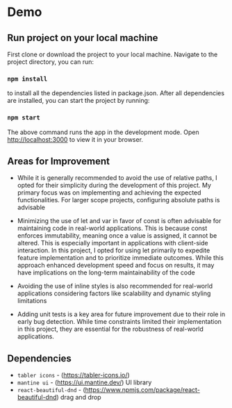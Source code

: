 # Demo


## Run project on your local machine

First clone or download the project to your local machine. Navigate to the project directory, you can run:

### `npm install`

to install all the dependencies listed in package.json. After all dependencies are installed, you can start the project by running:

### `npm start`

The above command runs the app in the development mode.
Open [http://localhost:3000](http://localhost:3000) to view it in your browser.

## Areas for Improvement
* While it is generally recommended to avoid the use of relative paths, I opted for their simplicity during the development of this project. My primary focus was on implementing and achieving the expected functionalities. For larger scope projects, configuring absolute paths is advisable

* Minimizing the use of let and var in favor of const is often advisable for maintaining code in real-world applications. This is because const enforces immutability, meaning once a value is assigned, it cannot be altered. This is especially important in applications with client-side interaction. In this project, I opted for using let primarily to expedite feature implementation and to prioritize immediate outcomes. While this approach enhanced development speed and focus on results, it may have implications on the long-term maintainability of the code

* Avoiding the use of inline styles is also recommended for real-world applications considering factors like scalability and dynamic styling limitations

* Adding unit tests is a key area for future improvement due to their role in early bug detection. While time constraints limited their implementation in this project, they are essential for the robustness of real-world applications.

## Dependencies
*  `tabler icons` - (https://tabler-icons.io/) 
*  `mantine ui` - (https://ui.mantine.dev/) UI library
*  `react-beautiful-dnd` - (https://www.npmjs.com/package/react-beautiful-dnd) drag and drop


